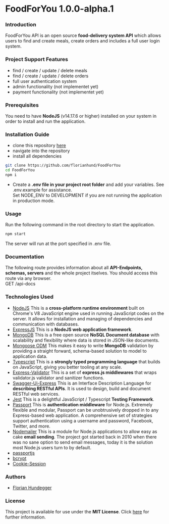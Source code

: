 # FoodForYou 1.0.0-alpha.1

### Introduction
FoodForYou API is an open source **food-delivery system API** which allows users to find and create meals, create orders and includes a full user login system.
<br>

### Project Support Features
- find / create / update / delete meals
- find / create / update / delete orders
- full user authentication system
- admin functionality (not implementet yet)
- payment functionality (not implementet yet)

### Prerequisites
You need to have **NodeJS** (v14.17.6 or higher) installed on your system in order to install and run the application.

### Installation Guide
- clone this repository [here](https://github.com/florianhund/FoodForYou)
- navigate into the repository
- install all dependencies
```bash
git clone https://github.com/florianhund/FoodForYou
cd FoodForYou
npm i
```
- Create a **.env file in your project root folder** and add your variables. See .env.example for assistance.
  <br>
  Set NODE_ENV to DEVELOPMENT if you are not running the application in production mode.

### Usage
Run the following command in the root directory to start the application.
```bash
npm start
```
The server will run at the port specified in .env file.

### Documentation
The following route provides information about all **API-Endpoints, schemas, servers** and the whole project itselves. You should access this route via any browser.
<br>
GET /api-docs

### Technologies Used
- [NodeJS](https://nodejs.org) This is a **cross-platform runtime environment** built on Chrome's V8 JavaScript engine used in running JavaScript codes on the server. It allows for installation and managing of dependencies and communication with databases.
- [ExpressJS](https://expressjs.com) This is a **NodeJS web application framework**.
- [MongoDB](https://mongodb.com) This is a free open source **NoSQL Document database** with scalability and flexibility where data is stored in JSON-like documents.
- [Mongoose ODM](https://mongoosejs.com) This makes it easy to write **MongoDB** validation by providing a straight forward, schema-based solution to model to application data.
- [Typescript](https://typescriptlang.org) This is a **strongly typed programming language** that builds on JavaScript, giving you better tooling at any scale.
- [Express-Validator](https://express-validator.github.io) This is a set of **express.js middlewares** that wraps validator.js validator and sanitizer functions.
- [Swagger-Ui-Express](https://swagger.io/) This is an Interface Description Language for **describing RESTful APIs**. It is used to design, build and document RESTful web services.
- [Jest](https://jestjs.io/) This is a delightful JavaScript / Typescript **Testing Framework**.
- [Passport](https://www.passportjs.org/) This is **authentication middleware** for Node.js. Extremely flexible and modular, Passport can be unobtrusively dropped in to any Express-based web application. A comprehensive set of strategies support authentication using a username and password, Facebook, Twitter, and more.
- [Nodemailer](https://nodemailer.com/about/) This is a module for Node.js applications to allow easy as cake **email sending**. The project got started back in 2010 when there was no sane option to send email messages, today it is the solution most Node.js users turn to by default.
- [passportjs]()
- [bcrypt]()
- [Cookie-Session]()

### Authors
- [Florian Hundegger](https://github.com/florianhund)

### License
This project is available for use under the **MIT License**. Click [here](https://opensource.org/licenses/MIT) for further information.
